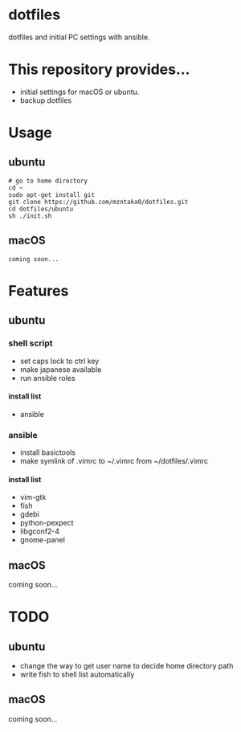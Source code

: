 # dotfiles
dotfiles and initial PC settings with ansible.
# This repository provides...
- initial settings for macOS or ubuntu.
- backup dotfiles

# Usage
## ubuntu
```
# go to home directory
cd ~
sudo apt-get install git
git clone https://github.com/mzntaka0/dotfiles.git
cd dotfiles/ubuntu
sh ./init.sh
```

## macOS
```
coming soon...
```

# Features
## ubuntu
### shell script
- set caps lock to ctrl key
- make japanese available
- run ansible roles
#### install list
- ansible

### ansible
- install basictools
- make symlink of .vimrc to ~/.vimrc from ~/dotfiles/.vimrc
#### install list
- vim-gtk
- fish
- gdebi
- python-pexpect
- libgconf2-4
- gnome-panel

## macOS
coming soon...

# TODO
## ubuntu
- change the way to get user name to decide home directory path
- write fish to shell list automatically

## macOS
coming soon...
